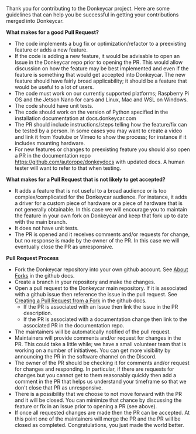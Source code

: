 Thank you for contributing to the Donkeycar project.  Here are some guidelines that can help you be successful in getting your contributions merged into Donkeycar.

**What makes for a good Pull Request?**
- The code implements a bug fix or optimization/refactor to a preexisting feature or adds a new feature.
- If the code is adding a new feature, it would be advisable to open an Issue in the Donkeycar repo prior to opening the PR.  This would allow discussion on how the feature may be best implemented and even if the feature is something that would get accepted into Donkeycar.  The new feature should have fairly broad applicability; it should be a feature that would be useful to a lot of users.
- The code must work on our currently supported platforms; Raspberry Pi OS and the Jetson Nano for cars and Linux, Mac and WSL on Windows.
- The code should have unit tests.
- The code should work on the version of Python specified in the installation documentation at docs.donkeycar.com
- The PR should include instructions/steps telling how the feature/fix can be tested by a person.  In some cases you may want to create a video and link it from Youtube or Vimeo to show the process; for instance if it includes mounting hardware.
- For new features or changes to preexisting feature you should also open a PR in the documentation repo https://github.com/autorope/donkeydocs with updated docs.  A human tester will want to refer to that when testing.


**What makes for a Pull Request that is not likely to get accepted?**
- It adds a feature that is not useful to a broad audience or is too complex/complicated for the Donkeycar audience.  For instance, it adds a driver for a custom piece of hardware or a piece of hardware that is not generally obtainable.  In this case we will encourage you to maintain the feature in your own fork on Donkeycar and keep that fork up to date with the main branch.
- It does not have unit tests.
- The PR is opened and it receives comments and/or requests for change, but no response is made by the owner of the PR.  In this case we will eventually close the PR as unresponsive.


**Pull Request Process**
- Fork the Donkeycar repository into your own github account.  See [About Forks](https://docs.github.com/en/pull-requests/collaborating-with-pull-requests/working-with-forks/about-forks) in the github docs.
- Create a branch in your repository and make the changes.  
- Open a pull request to the Donkeycar main repository.  If it is associated with a github issue then reference the issue in the pull request.  See [Creating a Pull Request from a Fork](https://docs.github.com/en/pull-requests/collaborating-with-pull-requests/proposing-changes-to-your-work-with-pull-requests/creating-a-pull-request-from-a-fork) in the github docs.
  - If the PR is associated with an Issue then link the issue in the PR description.
  - If the PR is associated with a documentation change then link to the associated PR in the documentation repo.
- The maintainers will be automatically notified of the pull request.  
- Maintainers will provide comments and/or request for changes in the PR.  This could take a little while; we have a small volunteer team that is working on a number of initiatives.  You can get more visibility by announcing the PR in the software channel on the Discord.
- The owner of the PR should be checking it for comments and/or request for changes and responding.  In particular, if there are requests for changes but you cannot get to them reasonably quickly then add a comment in the PR that helps us understand your timeframe so that we don't close that PR as unresponsive.
- There is a possibility that we choose to not move forward with the PR and it will be closed.  You can minimize that chance by discussing the feature or fix in an Issue prior to opening a PR (see above).
- If once all requested changes are made then the PR can be accepted.  At this point one of the maintainers will merge the PR and the PR will be closed as completed.  Congratulations, you just made the world better.

